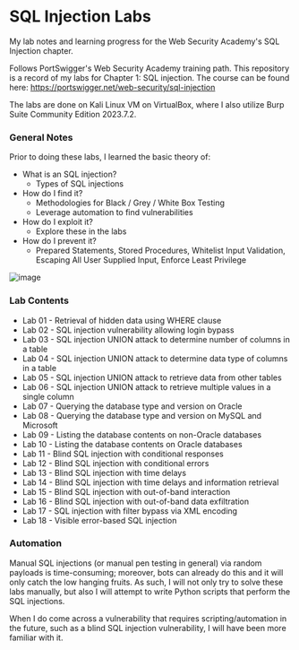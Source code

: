 # SQL Injection Labs
My lab notes and learning progress for the Web Security Academy's SQL Injection chapter.

Follows PortSwigger's Web Security Academy training path. This repository is a record of my labs for Chapter 1: SQL injection. The course can be found here: https://portswigger.net/web-security/sql-injection

The labs are done on Kali Linux VM on VirtualBox, where I also utilize Burp Suite Community Edition 2023.7.2.

### General Notes
Prior to doing these labs, I learned the basic theory of:
- What is an SQL injection?
  - Types of SQL injections
- How do I find it?
  - Methodologies for Black / Grey / White Box Testing
  - Leverage automation to find vulnerabilities
- How do I exploit it?
  - Explore these in the labs
- How do I prevent it?
  - Prepared Statements, Stored Procedures, Whitelist Input Validation, Escaping All User Supplied Input, Enforce Least Privilege

![image](https://github.com/kienmarkdo/SQL-Injection-Labs/assets/67518620/33cbdd8a-4a44-4ecd-b429-1683fe381b7e)

### Lab Contents
- Lab 01 - Retrieval of hidden data using WHERE clause
- Lab 02 - SQL injection vulnerability allowing login bypass
- Lab 03 - SQL injection UNION attack to determine number of columns in a table
- Lab 04 - SQL injection UNION attack to determine data type of columns in a table
- Lab 05 - SQL injection UNION attack to retrieve data from other tables
- Lab 06 - SQL injection UNION attack to retrieve multiple values in a single column
- Lab 07 - Querying the database type and version on Oracle
- Lab 08 - Querying the database type and version on MySQL and Microsoft
- Lab 09 - Listing the database contents on non-Oracle databases
- Lab 10 - Listing the database contents on Oracle databases
- Lab 11 - Blind SQL injection with conditional responses
- Lab 12 - Blind SQL injection with conditional errors
- Lab 13 - Blind SQL injection with time delays
- Lab 14 - Blind SQL injection with time delays and information retrieval
- Lab 15 - Blind SQL injection with out-of-band interaction
- Lab 16 - Blind SQL injection with out-of-band data exfiltration
- Lab 17 - SQL injection with filter bypass via XML encoding
- Lab 18 - Visible error-based SQL injection

### Automation
Manual SQL injections (or manual pen testing in general) via random payloads is time-consuming; moreover, bots can already do this and it will only catch the low hanging fruits. As such, I will not only try to solve these labs manually, but also I will attempt to write Python scripts that perform the SQL injections.

When I do come across a vulnerability that requires scripting/automation in the future, such as a blind SQL injection vulnerability, I will have been more familiar with it.

<!-- Written by Kien Do: https://github.com/kienmarkdo/SQL-Injection-Labs -->
